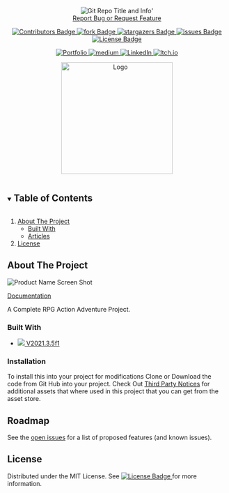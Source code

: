 <!-- Header -->
<!--<h3 align="center">Project Title</h3>-->
<!--<h2 align="center">Project Description</h2>-->

<p align="center">
	<img src ="https://github-readme-stats-jameslafritz.vercel.app/api/pin?username=JamesLaFritz&repo=RPG&theme=react" alt="Git Repo Title and Info" title="Repo Info"/>'
	<br />
	<a href="https://github.com/JamesLaFritz/RPG/issues">Report Bug or Request Feature</a>
</p>

<!-- PROJECT SHIELDS -->
<p align="center">
  <a href="https://github.com/JamesLafritz/RPG/graphs/contributors">
	  <img src="https://img.shields.io/github/contributors/JamesLafritz/RPG.svg?style=for-the-badge" title="Contributors Badge" alt="Contributors Badge">
  </a>
  <a href="https://github.com/JamesLaFritz/RPG/fork">
	  <img src="https://img.shields.io/github/forks/JamesLafritz/RPG.svg?style=for-the-badge" title="fork Badge" alt="fork Badge">
  </a>
  <a href="https://github.com/JamesLafritz/RPG/stargazers">
	  <img src="https://img.shields.io/github/stars/JamesLafritz/RPG.svg?style=for-the-badge" title="stargazers Badge" alt="stargazers Badge">
  </a>
  <a href="https://github.com/JamesLafritz/RPG/issues">
	  <img src="https://img.shields.io/github/issues/JamesLafritz/RPG.svg?style=for-the-badge" title="issues Badge" alt="issues Badge">
  </a>
  <a href="https://github.com/JamesLaFritz/RPG/blob/main/LICENSE.md">
	  <img src="https://img.shields.io/github/license/JamesLafritz/RPG.svg?style=for-the-badge" title="License Badge" alt="License Badge">
  </a>
</p>

<!-- Links -->
<p align="center">
  <a href="https://jameslafritz.intensive.gamedevhq.com/">
	  <img src="https://img.shields.io/badge/Portfolio-21759B?style=for-the-badge&logo=wordpress&logoColor=white" title="Portfolio Badge" alt="Portfolio"/>
  </a>
  <a href="https://ktmarine1999.medium.com/">
	  <img src="https://img.shields.io/badge/Articles-000000?style=for-the-badge&logo=medium&logoColor=white" title="medium Badge" alt="medium"/>
  </a>
  <a href="https://www.linkedin.com/in/james-lafritz/">
	  <img src="https://img.shields.io/badge/LinkedIn-0A66C2?style=for-the-badge&logo=linkedin&logoColor=white" title="LinkedIn Badge" alt="LinkedIn"/>
  </a> 
  <a href="https://ktmarine1999.itch.io/">
	  <img src="https://img.shields.io/badge/Itch-fa5c5c.svg?style=for-the-badge&logo=Itch.io&logoColor=white" title="Itch.io Badge" alt="Itch.io"/>
  </a> 
</p>


<!-- PROJECT LOGO -->
<p align="center">
  <a href="https://github.com/JamesLaFritz/RPG">
    <img src="Documentation~/Images/Logo.png" alt="Logo" width="256"/>
  </a>
</p>

<!-- TABLE OF CONTENTS -->
<details open="open">
  <summary><h2 style="display: inline-block">Table of Contents</h2></summary>
  <ol>
    <li>
      <a href="#about-the-project">About The Project</a>
      <ul>
        <li><a href="#built-with">Built With</a></li>
      </ul>
      <ul>
        <li><a href="#installation">Articles</a></li>
      </ul>
    </li>
    <li><a href="#license">License</a></li>
  </ol>
</details>



<!-- ABOUT THE PROJECT -->
## About The Project

![Product Name Screen Shot](Documentation~/Images/ScreenShot.png)

[Documentation](https://jameslafritz.github.io/RPG)

A Complete RPG Action Adventure Project.


### Built With

* <a href="https://unity.com/download"><img src="https://img.shields.io/badge/Unity-100000?style=for-the-badge&logo=unity&logoColor=white"/> V2021.3.5f1</a>


<!-- Installation -->
### Installation
To install this into your project for modifications
Clone or Download the code from Git Hub into your project.
Check Out [Third Party Notices](https://jameslafritz.github.io/RPG/License/Third%20Party%20Notices) for additional assets that where used in this project that you can get from the asset store.


<!-- ROADMAP -->
## Roadmap

See the [open issues](https://github.com/JamesLaFritz/RPG/issues) for a list of proposed features (and known issues).



<!-- LICENSE -->
## License

Distributed under the MIT License. See 
  <a href="https://github.com/JamesLaFritz/RPG/blob/main/LICENSE.md">
	  <img src="https://img.shields.io/github/license/JamesLafritz/RPG.svg?style=for-the-badge" title="License Badge" alt="License Badge"/>
  </a> for more information.
